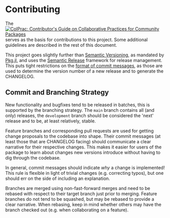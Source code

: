 # Contributing

The [![ColPrac: Contributor's Guide on Collaborative Practices for Community
Packages](https://img.shields.io/badge/ColPrac-Contributor's%20Guide-blueviolet)](https://colprac.sciml.ai/)
serves as the basis for contributions to this project. Some additional
guidelines are described in the rest of this document.

This project goes slightly further than [Semantic
Versioning](https://semver.org), as mandated by
[Pkg.jl](https://julialang.github.io/Pkg.jl), and uses the [Semantic
Release](https://semantic-release.gitbook.io) framework for release management.
This puts tight restrictions on the [format of commit
messages](https://semantic-release.gitbook.io/semantic-release/#commit-message-format),
as those are used to determine the version number of a new release and to
generate the CHANGELOG.

## Commit and Branching Strategy

New functionality and bugfixes tend to be released in batches, this is
supported by the branching strategy. The `main` branch contains all (and only)
releases, the `development` branch should be considered the 'next' release and
to be, at least relatively, stable.

Feature branches and corresponding pull requests are used for getting change
proposals to the codebase into shape. Their commit messages (at least those
that are CHANGELOG facing) should communicate a clear narrative for their
respective changes. This makes it easier for users of the package to learn
about changes new versions introduce without having to dig through the
codebase.

In general, commit messages should indicate _why_ a change is implemented! This
rule is flexible in light of trivial changes (e.g. correcting typos), but one
should err on the side of including an explanation.

Branches are merged using non-fast-forward merges and need to be rebased with
respect to their target branch just prior to merging. Feature branches do not
tend to be squashed, but may be rebased to provide a clear narrative. When
rebasing, keep in mind whether others may have the branch checked out (e.g.
when collaborating on a feature).
